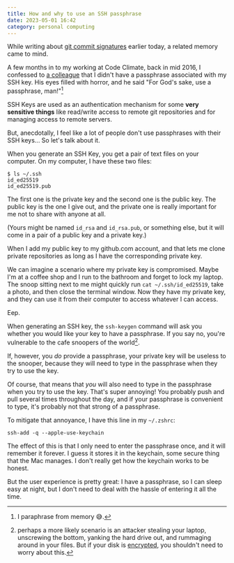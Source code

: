 ```yaml
---
title: How and why to use an SSH passphrase
date: 2023-05-01 16:42
category: personal computing
---
```


While writing about [git commit signatures](/2023/how-to-sign-your-git-commits-with-the-ssh-key-you-already-use/) earlier today, a related memory came to mind.

A few months in to my working at Code Climate, back in mid 2016, I confessed to [a colleague](https://will.flemi.ng) that I didn't have a passphrase associated with my SSH key.
His eyes filled with horror, and he said "For God's sake, use a passphrase, man!"[^1]

[^1]: I paraphrase from memory 😅.


SSH Keys are used as an authentication mechanism for some **very sensitive things** like read/write access to remote git repositories and for managing access to remote servers.

But, anecdotally, I feel like a lot of people don't use passphrases with their SSH keys...
So let's talk about it.

When you generate an SSH Key, you get a pair of text files on your computer.
On my computer, I have these two files:

```
$ ls ~/.ssh
id_ed25519
id_ed25519.pub
```

The first one is the private key and the second one is the public key.
The public key is the one I give out, and the private one is really important for me not to share with anyone at all.

(Yours might be named `id_rsa` and `id_rsa.pub`, or something else, but it will come in a pair of a public key and a private key.)

When I add my public key to my github.com account, and that lets me clone private repositories as long as I have the corresponding private key.

We can imagine a scenario where my private key is compromised.
Maybe I'm at a coffee shop and I run to the bathroom and forget to lock my laptop.
The snoop sitting next to me might quickly run `cat ~/.ssh/id_ed25519`, take a photo, and then close the terminal window.
Now they have my private key, and they can use it from their computer to access whatever I can access.

Eep.

When generating an SSH key, the `ssh-keygen` command will ask you whether you would like your key to have a passphrase.
If you say no, you're vulnerable to the cafe snoopers of the world[^2].

[^2]: perhaps a more likely scenario is an attacker stealing your laptop, unscrewing the bottom, yanking the hard drive out, and rummaging around in your files. But if your disk is [encrypted](https://support.apple.com/en-us/HT204837), you shouldn't need to worry about this.

If, however, you _do_ provide a passphrase, your private key will be useless to the snooper, because they will need to type in the passphrase when they try to use the key.

Of course, that means that _you_ will also need to type in the passphrase when you try to use the key.
That's super annoying!
You probably push and pull several times throughout the day, and if your passphrase is convenient to type, it's probably not that strong of a passphrase.

To mitigate that annoyance, I have this line in my `~/.zshrc`:

```shell
ssh-add -q --apple-use-keychain
```

The effect of this is that I only need to enter the passphrase once, and it will remember it forever.
I guess it stores it in the keychain, some secure thing that the Mac manages.
I don't really get how the keychain works to be honest.

But the user experience is pretty great: I have a passphrase, so I can sleep easy at night, but I don't need to deal with the hassle of entering it all the time.
